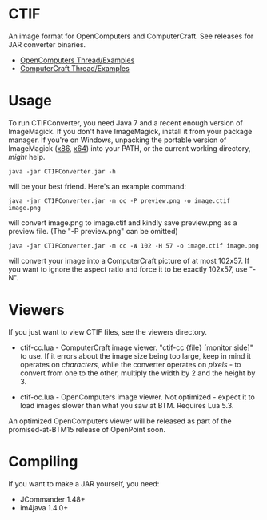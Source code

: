# CTIF

An image format for OpenComputers and ComputerCraft. See releases for JAR converter binaries.

* [OpenComputers Thread/Examples](https://oc.cil.li/index.php?/topic/864-chenthread-image-format-high-quality-images-on-opencomputers/)
* [ComputerCraft Thread/Examples](http://www.computercraft.info/forums2/index.php?/topic/26186-chenthread-image-format-quality-images-on-18-computercraft)

# Usage

To run CTIFConverter, you need Java 7 and a recent enough version of ImageMagick. If you don't have ImageMagick, install it from your package manager. If you're on 
Windows, unpacking the portable version of ImageMagick ([x86](http://www.imagemagick.org/download/binaries/ImageMagick-6.9.3-7-portable-Q16-x86.zip), 
[x64](http://www.imagemagick.org/download/binaries/ImageMagick-6.9.3-7-portable-Q16-x64.zip)) into your PATH, or the current working directory, *might* help.

    java -jar CTIFConverter.jar -h

will be your best friend. Here's an example command:

    java -jar CTIFConverter.jar -m oc -P preview.png -o image.ctif image.png

will convert image.png to image.ctif and kindly save preview.png as a preview file. (The "-P preview.png" can be omitted)

    java -jar CTIFConverter.jar -m cc -W 102 -H 57 -o image.ctif image.png

will convert your image into a ComputerCraft picture of at most 102x57. If you want to ignore the aspect ratio and force it to be 
exactly 102x57, use "-N".

# Viewers

If you just want to view CTIF files, see the viewers directory.

* ctif-cc.lua - ComputerCraft image viewer. "ctif-cc {file} [monitor side]" to use. If it errors about the image size being too 
large, keep in mind it operates on *characters*, while the converter operates on *pixels* - to convert from one to the other, 
multiply the width by 2 and the height by 3.

* ctif-oc.lua - OpenComputers image viewer. Not optimized - expect it to load images slower than what you saw at BTM. Requires Lua 5.3.

An optimized OpenComputers viewer will be released as part of the promised-at-BTM15 release of OpenPoint soon.

# Compiling

If you want to make a JAR yourself, you need:

* JCommander 1.48+
* im4java 1.4.0+
